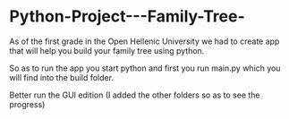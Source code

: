 # Python-Project---Family-Tree-
As of the first grade in the Open Hellenic University we had to create app that will help you build your family tree using python. 

So as to run the app you start python and first you run main.py which you will find into the build folder. 

Better run the GUI edition  (I added the other folders so as to see the progress)
